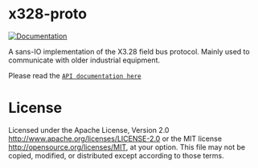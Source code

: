 # x328-proto

[![Documentation](https://docs.rs/x328-proto/badge.svg)](https://docs.rs/x328-proto/)

A sans-IO implementation of the X3.28 field bus protocol. Mainly used to communicate with
older industrial equipment.

Please read the [`API documentation here`](https://docs.rs/x328-proto/)

# License

Licensed under the Apache License, Version 2.0 http://www.apache.org/licenses/LICENSE-2.0
or the MIT license http://opensource.org/licenses/MIT, at your option.
This file may not be copied, modified, or distributed except according to those terms.
